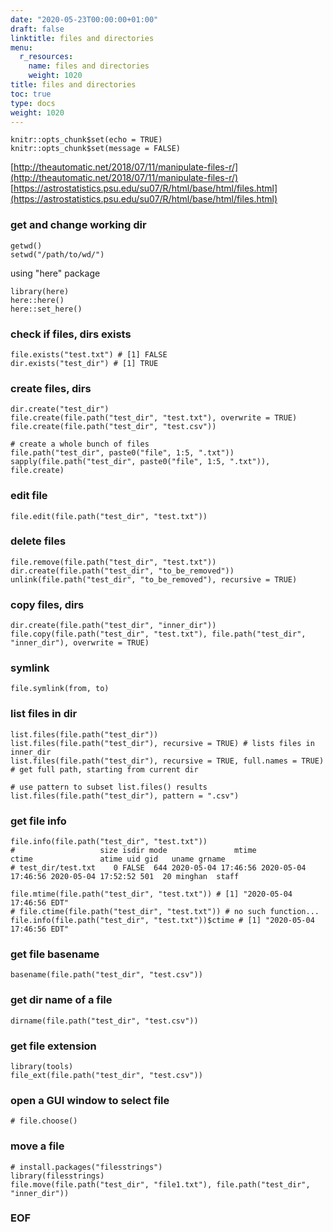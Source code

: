 ```yaml
---
date: "2020-05-23T00:00:00+01:00"
draft: false
linktitle: files and directories
menu:
  r_resources:
    name: files and directories
    weight: 1020
title: files and directories
toc: true
type: docs
weight: 1020
---
```


<!--
1. replace r_resources with dir in /content/subdir/ e.g. r_resources
2. replace 2020-05-23 with YYYY-MM-DD e.g. 2020-05-20
3. replace files and directories with page name e.g. dplyr
4. replace 1020 with weight e.g. 20
-->

```{r setup, include=FALSE}
knitr::opts_chunk$set(echo = TRUE)
knitr::opts_chunk$set(message = FALSE)
```

[http://theautomatic.net/2018/07/11/manipulate-files-r/](http://theautomatic.net/2018/07/11/manipulate-files-r/)<br>
[https://astrostatistics.psu.edu/su07/R/html/base/html/files.html](https://astrostatistics.psu.edu/su07/R/html/base/html/files.html)


### get and change working dir
```{r}
getwd()
setwd("/path/to/wd/")
```

using "here" package
```{r}
library(here)
here::here()
here::set_here()
```

### check if files, dirs exists
```{r}
file.exists("test.txt") # [1] FALSE
dir.exists("test_dir") # [1] TRUE
```

### create files, dirs
```{r}
dir.create("test_dir")
file.create(file.path("test_dir", "test.txt"), overwrite = TRUE)
file.create(file.path("test_dir", "test.csv"))

# create a whole bunch of files
file.path("test_dir", paste0("file", 1:5, ".txt"))
sapply(file.path("test_dir", paste0("file", 1:5, ".txt")), file.create)
```

### edit file
```{r}
file.edit(file.path("test_dir", "test.txt"))
```

### delete files
```{r}
file.remove(file.path("test_dir", "test.txt"))
dir.create(file.path("test_dir", "to_be_removed"))
unlink(file.path("test_dir", "to_be_removed"), recursive = TRUE)
```

### copy files, dirs
```{r}
dir.create(file.path("test_dir", "inner_dir"))
file.copy(file.path("test_dir", "test.txt"), file.path("test_dir", "inner_dir"), overwrite = TRUE)
```

### symlink
```{r}
file.symlink(from, to)
```


### list files in dir
```{r}
list.files(file.path("test_dir"))
list.files(file.path("test_dir"), recursive = TRUE) # lists files in inner_dir
list.files(file.path("test_dir"), recursive = TRUE, full.names = TRUE) # get full path, starting from current dir

# use pattern to subset list.files() results
list.files(file.path("test_dir"), pattern = ".csv")
```

### get file info
```{r}
file.info(file.path("test_dir", "test.txt"))
#                   size isdir mode               mtime               ctime               atime uid gid   uname grname
# test_dir/test.txt    0 FALSE  644 2020-05-04 17:46:56 2020-05-04 17:46:56 2020-05-04 17:52:52 501  20 minghan  staff

file.mtime(file.path("test_dir", "test.txt")) # [1] "2020-05-04 17:46:56 EDT"
# file.ctime(file.path("test_dir", "test.txt")) # no such function...
file.info(file.path("test_dir", "test.txt"))$ctime # [1] "2020-05-04 17:46:56 EDT"
```

### get file basename
```{r}
basename(file.path("test_dir", "test.csv"))
```

### get dir name of a file
```{r}
dirname(file.path("test_dir", "test.csv"))
```

### get file extension
```{r}
library(tools)
file_ext(file.path("test_dir", "test.csv"))
```

### open a GUI window to select file
```{r}
# file.choose()
```

### move a file
```{r}
# install.packages("filesstrings")
library(filesstrings)
file.move(file.path("test_dir", "file1.txt"), file.path("test_dir", "inner_dir"))
```

### EOF